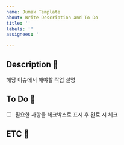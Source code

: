 ```yaml
---
name: Jumak Template
about: Write Description and To Do
title: ''
labels: ''
assignees: ''

---
```


## Description 🍚
 해당 이슈에서 해야할 작업 설명

## To Do 🍚
- [ ]  필요한 사항을 체크박스로 표시 후 완료 시 체크
  
## ETC 🍚

